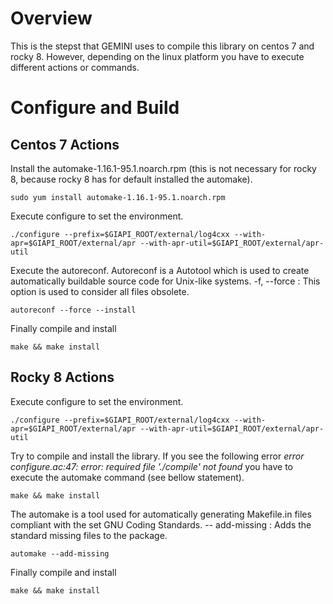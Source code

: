 # Overview
This is the stepst that GEMINI uses to compile this library on centos 7 and rocky 8. However, depending on the linux platform you have to execute different actions or commands. 

# Configure and Build

## Centos 7 Actions
Install the automake-1.16.1-95.1.noarch.rpm (this is not necessary for rocky 8, because rocky 8 has for default installed the automake).
```
sudo yum install automake-1.16.1-95.1.noarch.rpm
```
Execute configure to set the environment. 
```
./configure --prefix=$GIAPI_ROOT/external/log4cxx --with-apr=$GIAPI_ROOT/external/apr --with-apr-util=$GIAPI_ROOT/external/apr-util
```
Execute the autoreconf. Autoreconf is a Autotool which is used to create automatically buildable source code for Unix-like systems.
   -f, --force : This option is used to consider all files obsolete.
```
autoreconf --force --install 
```
Finally compile and install
```
make && make install
```
## Rocky 8 Actions
Execute configure to set the environment. 
```
./configure --prefix=$GIAPI_ROOT/external/log4cxx --with-apr=$GIAPI_ROOT/external/apr --with-apr-util=$GIAPI_ROOT/external/apr-util
```

Try to compile and install the library. If you see the following error *error configure.ac:47: error: required file './compile' not found* you have to execute the automake command (see bellow statement).
```
make && make install
```

The automake is a tool used for automatically generating Makefile.in files compliant with the set GNU Coding Standards. 
   -- add-missing : Adds the standard missing files to the package.
```
automake --add-missing
```
Finally compile and install
```
make && make install
```

